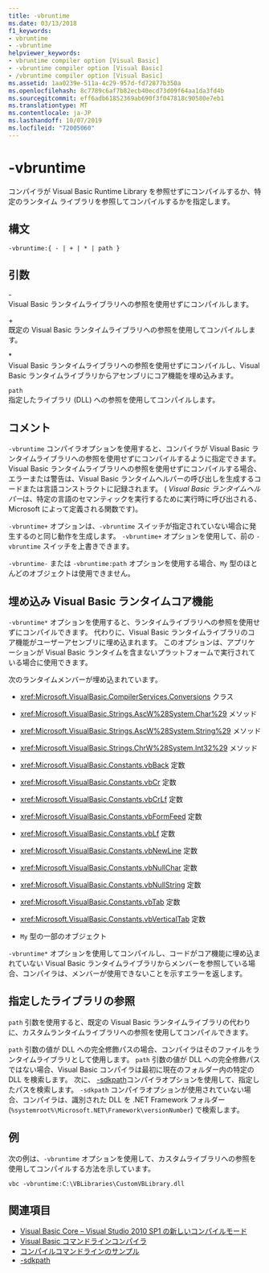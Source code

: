 ```yaml
---
title: -vbruntime
ms.date: 03/13/2018
f1_keywords:
- vbruntime
- -vbruntime
helpviewer_keywords:
- vbruntime compiler option [Visual Basic]
- -vbruntime compiler option [Visual Basic]
- /vbruntime compiler option [Visual Basic]
ms.assetid: 1aa0239e-511a-4c29-957d-fd72877b350a
ms.openlocfilehash: 8c7789c6af7b82ecb40ecd73d09f64aa1da3fd4b
ms.sourcegitcommit: eff6adb61852369ab690f3f047818c90580e7eb1
ms.translationtype: MT
ms.contentlocale: ja-JP
ms.lasthandoff: 10/07/2019
ms.locfileid: "72005060"
---
```

# <a name="-vbruntime"></a>-vbruntime
コンパイラが Visual Basic Runtime Library を参照せずにコンパイルするか、特定のランタイム ライブラリを参照してコンパイルするかを指定します。  
  
## <a name="syntax"></a>構文  
  
```console  
-vbruntime:{ - | + | * | path }  
```  
  
## <a name="arguments"></a>引数  
 \-  
 Visual Basic ランタイムライブラリへの参照を使用せずにコンパイルします。  
  
 \+  
 既定の Visual Basic ランタイムライブラリへの参照を使用してコンパイルします。  
  
 \*  
 Visual Basic ランタイムライブラリへの参照を使用せずにコンパイルし、Visual Basic ランタイムライブラリからアセンブリにコア機能を埋め込みます。  
  
 `path`  
 指定したライブラリ (DLL) への参照を使用してコンパイルします。  
  
## <a name="remarks"></a>コメント  
 `-vbruntime` コンパイラオプションを使用すると、コンパイラが Visual Basic ランタイムライブラリへの参照を使用せずにコンパイルするように指定できます。 Visual Basic ランタイムライブラリへの参照を使用せずにコンパイルする場合、エラーまたは警告は、Visual Basic ランタイムヘルパーの呼び出しを生成するコードまたは言語コンストラクトに記録されます。 ( *Visual Basic ランタイムヘルパー*は、特定の言語のセマンティックを実行するために実行時に呼び出される、Microsoft によって定義される関数です)。  
  
 `-vbruntime+` オプションは、`-vbruntime` スイッチが指定されていない場合に発生するのと同じ動作を生成します。 `-vbruntime+` オプションを使用して、前の `-vbruntime` スイッチを上書きできます。  
  
 `-vbruntime-` または `-vbruntime:path` オプションを使用する場合、`My` 型のほとんどのオブジェクトは使用できません。  
  
## <a name="embedding-visual-basic-runtime-core-functionality"></a>埋め込み Visual Basic ランタイムコア機能  
 `-vbruntime*` オプションを使用すると、ランタイムライブラリへの参照を使用せずにコンパイルできます。 代わりに、Visual Basic ランタイムライブラリのコア機能がユーザーアセンブリに埋め込まれます。 このオプションは、アプリケーションが Visual Basic ランタイムを含まないプラットフォームで実行されている場合に使用できます。  
  
 次のランタイムメンバーが埋め込まれています。  
  
- <xref:Microsoft.VisualBasic.CompilerServices.Conversions> クラス  
  
- <xref:Microsoft.VisualBasic.Strings.AscW%28System.Char%29> メソッド  
  
- <xref:Microsoft.VisualBasic.Strings.AscW%28System.String%29> メソッド  
  
- <xref:Microsoft.VisualBasic.Strings.ChrW%28System.Int32%29> メソッド  
  
- <xref:Microsoft.VisualBasic.Constants.vbBack> 定数  
  
- <xref:Microsoft.VisualBasic.Constants.vbCr> 定数  
  
- <xref:Microsoft.VisualBasic.Constants.vbCrLf> 定数  
  
- <xref:Microsoft.VisualBasic.Constants.vbFormFeed> 定数  
  
- <xref:Microsoft.VisualBasic.Constants.vbLf> 定数  
  
- <xref:Microsoft.VisualBasic.Constants.vbNewLine> 定数  
  
- <xref:Microsoft.VisualBasic.Constants.vbNullChar> 定数  
  
- <xref:Microsoft.VisualBasic.Constants.vbNullString> 定数  
  
- <xref:Microsoft.VisualBasic.Constants.vbTab> 定数  
  
- <xref:Microsoft.VisualBasic.Constants.vbVerticalTab> 定数  
  
- `My` 型の一部のオブジェクト  
  
 `-vbruntime*` オプションを使用してコンパイルし、コードがコア機能に埋め込まれていない Visual Basic ランタイムライブラリからメンバーを参照している場合、コンパイラは、メンバーが使用できないことを示すエラーを返します。  
  
## <a name="referencing-a-specified-library"></a>指定したライブラリの参照  
 `path` 引数を使用すると、既定の Visual Basic ランタイムライブラリの代わりに、カスタムランタイムライブラリへの参照を使用してコンパイルできます。  
  
 `path` 引数の値が DLL への完全修飾パスの場合、コンパイラはそのファイルをランタイムライブラリとして使用します。 `path` 引数の値が DLL への完全修飾パスではない場合、Visual Basic コンパイラは最初に現在のフォルダー内の特定の DLL を検索します。 次に、 [-sdkpath](../../../visual-basic/reference/command-line-compiler/sdkpath.md)コンパイラオプションを使用して、指定したパスを検索します。 `-sdkpath` コンパイラオプションが使用されていない場合、コンパイラは、識別された DLL を .NET Framework フォルダー (`%systemroot%\Microsoft.NET\Framework\versionNumber`) で検索します。  
  
## <a name="example"></a>例  
 次の例は、`-vbruntime` オプションを使用して、カスタムライブラリへの参照を使用してコンパイルする方法を示しています。  
  
```console
vbc -vbruntime:C:\VBLibraries\CustomVBLibrary.dll  
```  
  
## <a name="see-also"></a>関連項目

- [Visual Basic Core – Visual Studio 2010 SP1 の新しいコンパイルモード](https://devblogs.microsoft.com/vbteam/vb-core-new-compilation-mode-in-visual-studio-2010-sp1/)
- [Visual Basic コマンドラインコンパイラ](../../../visual-basic/reference/command-line-compiler/index.md)
- [コンパイルコマンドラインのサンプル](../../../visual-basic/reference/command-line-compiler/sample-compilation-command-lines.md)
- [-sdkpath](../../../visual-basic/reference/command-line-compiler/sdkpath.md)
